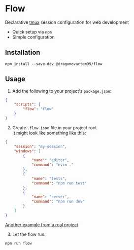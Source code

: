 # Flow

Declarative [tmux](https://github.com/tmux/tmux) session configuration for web development

- Quick setup via `npm`
- Simple configuration

## Installation

```shell
npm install --save-dev @dragunovartem99/flow
```

## Usage

1. Add the following to your project's `package.json`:

```json
{
    "scripts": {
        "flow": "flow"
    }
}
```

2. Create `.flow.json` file in your project root  
   It might look like something like this:

```json
{
    "session": "my-session",
    "windows": [
        {
            "name": "editor",
            "command": "nvim ."
        },
        {
            "name": "tests",
            "command": "npm run test"
        },
        {
            "name": "server",
            "command": "npm run dev"
        }
    ]
}
```

[Another example from a real project](https://github.com/dragunovartem99/html-diagram/blob/main/.flow.json)

3. Let the flow run:

```shell
npm run flow
```
